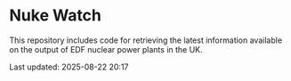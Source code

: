 # Nuke Watch

This repository includes code for retrieving the latest information available on the output of EDF nuclear power plants in the UK.

Last updated: 2025-08-22 20:17